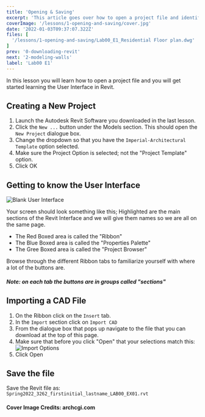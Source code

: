 ```yaml
---
title: 'Opening & Saving'
excerpt: 'This article goes over how to open a project file and identifies the main User Interface components.'
coverImage: '/lessons/1-opening-and-saving/cover.jpg'
date: '2022-01-03T09:37:07.322Z'
files: [
  '/lessons/1-opening-and-saving/Lab00_E1_Residential Floor plan.dwg'
]
prev: '0-downloading-revit'
next: '2-modeling-walls'
label: 'Lab00 E1'
---
```


In this lesson you will learn how to open a project file and you will get started learning the User Interface in Revit.

## Creating a New Project

1. Launch the Autodesk Revit Software you downloaded in the last lesson.
2. Click the ``New ...`` button under the Models section. This should open the ``New Project`` dialogue box.
3. Change the dropdown so that you have the ``Imperial-Architectural Template`` option selected.
4. Make sure the Project Option is selected; not the "Project Template" option.
5. Click OK

## Getting to know the User Interface

![Blank User Interface](/lessons/1-opening-and-saving/interface.png)

Your screen should look something like this; Highlighted are the main sections of the Revit Interface and we will give them names so we are all on the same page.

- The Red Boxed area is called the "Ribbon"
- The Blue Boxed area is called the "Properties Palette"
- The Gree Boxed area is called the "Project Browser"

Browse through the different Ribbon tabs to familiarize yourself with where a lot of the buttons are.

##### Note: on each tab the buttons are in groups called "sections"

## Importing a CAD File

1. On the Ribbon click on the ``Insert`` tab.
2. In the ``Import`` section click on ``Import CAD``
3. From the dialogue box that pops up navigate to the file that you can download at the top of this page.
4. Make sure that before you click "Open" that your selections match this:
![Import Options](/lessons/1-opening-and-saving/import-options.png)
5. Click Open

## Save the file

Save the Revit file as: ``Spring2022_3262_firstinitial_lastname_LAB00_EX01.rvt``

#### Cover Image Credits: archcgi.com
